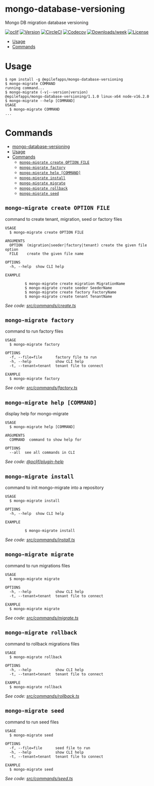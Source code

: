 mongo-database-versioning
=========================

Mongo DB migration database versioning

[![oclif](https://img.shields.io/badge/cli-oclif-brightgreen.svg)](https://oclif.io)
[![Version](https://img.shields.io/npm/v/mongo-database-versioning.svg)](https://npmjs.org/package/@epilefapps/mongo-database-versioning)
[![CircleCI](https://circleci.com/gh/FelipeSouzaF/mongo-database-versioning/tree/master.svg?style=shield)](https://circleci.com/gh/FelipeSouzaF/mongo-database-versioning/tree/master)
[![Codecov](https://codecov.io/gh/FelipeSouzaF/mongo-database-versioning/branch/master/graph/badge.svg)](https://codecov.io/gh/FelipeSouzaF/mongo-database-versioning)
[![Downloads/week](https://img.shields.io/npm/dw/mongo-database-versioning.svg)](https://npmjs.org/package/@epilefapps/mongo-database-versioning)
[![License](https://img.shields.io/npm/l/mongo-database-versioning.svg)](https://github.com/FelipeSouzaF/mongo-database-versioning/blob/main/package.json)

<!-- toc -->
* [Usage](#usage)
* [Commands](#commands)
<!-- tocstop -->
# Usage
<!-- usage -->
```sh-session
$ npm install -g @epilefapps/mongo-database-versioning
$ mongo-migrate COMMAND
running command...
$ mongo-migrate (-v|--version|version)
@epilefapps/mongo-database-versioning/1.1.0 linux-x64 node-v16.2.0
$ mongo-migrate --help [COMMAND]
USAGE
  $ mongo-migrate COMMAND
...
```
<!-- usagestop -->
# Commands
<!-- commands -->
- [mongo-database-versioning](#mongo-database-versioning)
- [Usage](#usage)
- [Commands](#commands)
  - [`mongo-migrate create OPTION FILE`](#mongo-migrate-create-option-file)
  - [`mongo-migrate factory`](#mongo-migrate-factory)
  - [`mongo-migrate help [COMMAND]`](#mongo-migrate-help-command)
  - [`mongo-migrate install`](#mongo-migrate-install)
  - [`mongo-migrate migrate`](#mongo-migrate-migrate)
  - [`mongo-migrate rollback`](#mongo-migrate-rollback)
  - [`mongo-migrate seed`](#mongo-migrate-seed)

## `mongo-migrate create OPTION FILE`

command to create tenant, migration, seed or factory files

```
USAGE
  $ mongo-migrate create OPTION FILE

ARGUMENTS
  OPTION  (migration|seeder|factory|tenant) create the given file option
  FILE    create the given file name

OPTIONS
  -h, --help  show CLI help

EXAMPLE

         $ mongo-migrate create migration MigrationName
         $ mongo-migrate create seeder SeederName
         $ mongo-migrate create factory FactoryName
         $ mongo-migrate create tenant TenantName
```

_See code: [src/commands/create.ts](https://github.com/FelipeSouzaF/mongo-database-versioning/blob/v1.1.0/src/commands/create.ts)_

## `mongo-migrate factory`

command to run factory files

```
USAGE
  $ mongo-migrate factory

OPTIONS
  -f, --file=file      factory file to run
  -h, --help           show CLI help
  -t, --tenant=tenant  tenant file to connect

EXAMPLE
  $ mongo-migrate factory
```

_See code: [src/commands/factory.ts](https://github.com/FelipeSouzaF/mongo-database-versioning/blob/v1.1.0/src/commands/factory.ts)_

## `mongo-migrate help [COMMAND]`

display help for mongo-migrate

```
USAGE
  $ mongo-migrate help [COMMAND]

ARGUMENTS
  COMMAND  command to show help for

OPTIONS
  --all  see all commands in CLI
```

_See code: [@oclif/plugin-help](https://github.com/oclif/plugin-help/blob/v3.2.3/src/commands/help.ts)_

## `mongo-migrate install`

command to init mongo-migrate into a repository

```
USAGE
  $ mongo-migrate install

OPTIONS
  -h, --help  show CLI help

EXAMPLE

         $ mongo-migrate install
```

_See code: [src/commands/install.ts](https://github.com/FelipeSouzaF/mongo-database-versioning/blob/v1.1.0/src/commands/install.ts)_

## `mongo-migrate migrate`

command to run migrations files

```
USAGE
  $ mongo-migrate migrate

OPTIONS
  -h, --help           show CLI help
  -t, --tenant=tenant  tenant file to connect

EXAMPLE
  $ mongo-migrate migrate
```

_See code: [src/commands/migrate.ts](https://github.com/FelipeSouzaF/mongo-database-versioning/blob/v1.1.0/src/commands/migrate.ts)_

## `mongo-migrate rollback`

command to rollback migrations files

```
USAGE
  $ mongo-migrate rollback

OPTIONS
  -h, --help           show CLI help
  -t, --tenant=tenant  tenant file to connect

EXAMPLE
  $ mongo-migrate rollback
```

_See code: [src/commands/rollback.ts](https://github.com/FelipeSouzaF/mongo-database-versioning/blob/v1.1.0/src/commands/rollback.ts)_

## `mongo-migrate seed`

command to run seed files

```
USAGE
  $ mongo-migrate seed

OPTIONS
  -f, --file=file      seed file to run
  -h, --help           show CLI help
  -t, --tenant=tenant  tenant file to connect

EXAMPLE
  $ mongo-migrate seed
```

_See code: [src/commands/seed.ts](https://github.com/FelipeSouzaF/mongo-database-versioning/blob/v1.1.0/src/commands/seed.ts)_
<!-- commandsstop -->
